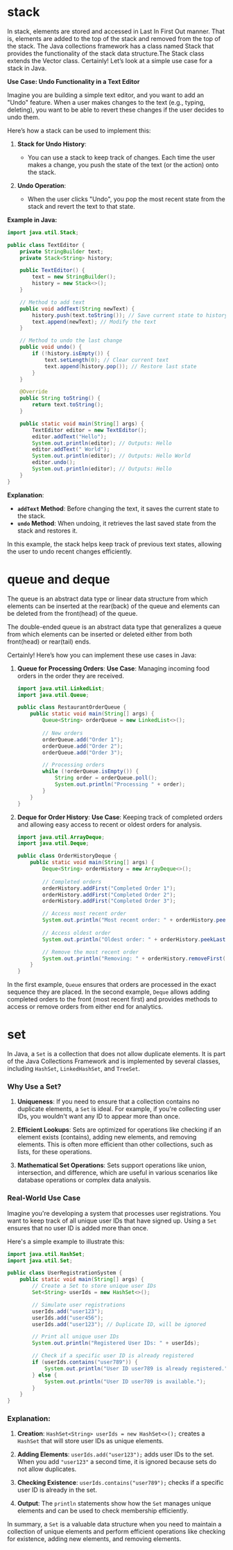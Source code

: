 




# stack 

In stack, elements are stored and accessed in Last In First Out manner. That is, elements are added to the top of the stack and removed from the top of the stack. The Java collections framework has a class named Stack that provides the functionality of the stack data structure.The Stack class extends the Vector class.
Certainly! Let’s look at a simple use case for a stack in Java. 

**Use Case: Undo Functionality in a Text Editor**

Imagine you are building a simple text editor, and you want to add an "Undo" feature. When a user makes changes to the text (e.g., typing, deleting), you want to be able to revert these changes if the user decides to undo them.

Here’s how a stack can be used to implement this:

1. **Stack for Undo History**: 
   - You can use a stack to keep track of changes. Each time the user makes a change, you push the state of the text (or the action) onto the stack.

2. **Undo Operation**:
   - When the user clicks "Undo", you pop the most recent state from the stack and revert the text to that state.

**Example in Java:**

```java
import java.util.Stack;

public class TextEditor {
    private StringBuilder text;
    private Stack<String> history;

    public TextEditor() {
        text = new StringBuilder();
        history = new Stack<>();
    }

    // Method to add text
    public void addText(String newText) {
        history.push(text.toString()); // Save current state to history
        text.append(newText); // Modify the text
    }

    // Method to undo the last change
    public void undo() {
        if (!history.isEmpty()) {
            text.setLength(0); // Clear current text
            text.append(history.pop()); // Restore last state
        }
    }

    @Override
    public String toString() {
        return text.toString();
    }

    public static void main(String[] args) {
        TextEditor editor = new TextEditor();
        editor.addText("Hello");
        System.out.println(editor); // Outputs: Hello
        editor.addText(" World");
        System.out.println(editor); // Outputs: Hello World
        editor.undo();
        System.out.println(editor); // Outputs: Hello
    }
}
```

**Explanation**:
- **`addText` Method**: Before changing the text, it saves the current state to the stack.
- **`undo` Method**: When undoing, it retrieves the last saved state from the stack and restores it.

In this example, the stack helps keep track of previous text states, allowing the user to undo recent changes efficiently.


# queue and deque 

The queue is an abstract data type or linear data structure from which elements can be inserted at the rear(back) of the queue and elements can be deleted from the front(head) of the queue.

The double-ended queue is an abstract data type that generalizes a queue from which elements can be inserted or deleted either from both front(head) or rear(tail) ends.

Certainly! Here’s how you can implement these use cases in Java:

1. **Queue for Processing Orders**:
   **Use Case**: Managing incoming food orders in the order they are received.

   ```java
   import java.util.LinkedList;
   import java.util.Queue;

   public class RestaurantOrderQueue {
       public static void main(String[] args) {
           Queue<String> orderQueue = new LinkedList<>();
           
           // New orders
           orderQueue.add("Order 1");
           orderQueue.add("Order 2");
           orderQueue.add("Order 3");

           // Processing orders
           while (!orderQueue.isEmpty()) {
               String order = orderQueue.poll();
               System.out.println("Processing " + order);
           }
       }
   }
   ```

2. **Deque for Order History**:
   **Use Case**: Keeping track of completed orders and allowing easy access to recent or oldest orders for analysis.

   ```java
   import java.util.ArrayDeque;
   import java.util.Deque;

   public class OrderHistoryDeque {
       public static void main(String[] args) {
           Deque<String> orderHistory = new ArrayDeque<>();
           
           // Completed orders
           orderHistory.addFirst("Completed Order 1");
           orderHistory.addFirst("Completed Order 2");
           orderHistory.addFirst("Completed Order 3");

           // Access most recent order
           System.out.println("Most recent order: " + orderHistory.peekFirst());
           
           // Access oldest order
           System.out.println("Oldest order: " + orderHistory.peekLast());

           // Remove the most recent order
           System.out.println("Removing: " + orderHistory.removeFirst());
       }
   }
   ```

In the first example, `Queue` ensures that orders are processed in the exact sequence they are placed. In the second example, `Deque` allows adding completed orders to the front (most recent first) and provides methods to access or remove orders from either end for analytics.



# set 
In Java, a `Set` is a collection that does not allow duplicate elements. It is part of the Java Collections Framework and is implemented by several classes, including `HashSet`, `LinkedHashSet`, and `TreeSet`. 

### Why Use a Set?

1. **Uniqueness**: If you need to ensure that a collection contains no duplicate elements, a `Set` is ideal. For example, if you're collecting user IDs, you wouldn't want any ID to appear more than once.

2. **Efficient Lookups**: Sets are optimized for operations like checking if an element exists (contains), adding new elements, and removing elements. This is often more efficient than other collections, such as lists, for these operations.

3. **Mathematical Set Operations**: Sets support operations like union, intersection, and difference, which are useful in various scenarios like database operations or complex data analysis.

### Real-World Use Case

Imagine you're developing a system that processes user registrations. You want to keep track of all unique user IDs that have signed up. Using a `Set` ensures that no user ID is added more than once.

Here's a simple example to illustrate this:

```java
import java.util.HashSet;
import java.util.Set;

public class UserRegistrationSystem {
    public static void main(String[] args) {
        // Create a Set to store unique user IDs
        Set<String> userIds = new HashSet<>();

        // Simulate user registrations
        userIds.add("user123");
        userIds.add("user456");
        userIds.add("user123"); // Duplicate ID, will be ignored

        // Print all unique user IDs
        System.out.println("Registered User IDs: " + userIds);

        // Check if a specific user ID is already registered
        if (userIds.contains("user789")) {
            System.out.println("User ID user789 is already registered.");
        } else {
            System.out.println("User ID user789 is available.");
        }
    }
}
```

### Explanation:

1. **Creation**: `HashSet<String> userIds = new HashSet<>();` creates a `HashSet` that will store user IDs as unique elements.

2. **Adding Elements**: `userIds.add("user123");` adds user IDs to the set. When you add `"user123"` a second time, it is ignored because sets do not allow duplicates.

3. **Checking Existence**: `userIds.contains("user789");` checks if a specific user ID is already in the set.

4. **Output**: The `println` statements show how the `Set` manages unique elements and can be used to check membership efficiently.

In summary, a `Set` is a valuable data structure when you need to maintain a collection of unique elements and perform efficient operations like checking for existence, adding new elements, and removing elements.
